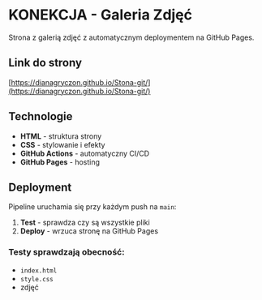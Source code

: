 # KONEKCJA - Galeria Zdjęć

Strona z galerią zdjęć z automatycznym deploymentem na GitHub Pages.

## Link do strony
[https://dianagryczon.github.io/Stona-git/](https://dianagryczon.github.io/Stona-git/)

## Technologie

- **HTML** - struktura strony
- **CSS** - stylowanie i efekty
- **GitHub Actions** - automatyczny CI/CD
- **GitHub Pages** - hosting

## Deployment

Pipeline uruchamia się przy każdym push na `main`:

1. **Test** - sprawdza czy są wszystkie pliki
2. **Deploy** - wrzuca stronę na GitHub Pages

### Testy sprawdzają obecność:
- `index.html`
- `style.css`
- zdjęć
